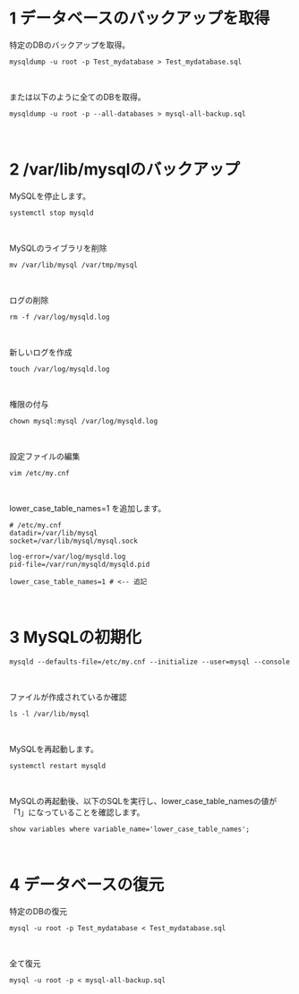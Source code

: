 # 1 データベースのバックアップを取得

特定のDBのバックアップを取得。

```
mysqldump -u root -p Test_mydatabase > Test_mydatabase.sql
```

<br>


または以下のように全てのDBを取得。


```
mysqldump -u root -p --all-databases > mysql-all-backup.sql
```


<br>

# 2 /var/lib/mysqlのバックアップ

MySQLを停止します。

```
systemctl stop mysqld
```

<br>

MySQLのライブラリを削除

```
mv /var/lib/mysql /var/tmp/mysql
```

<br>

ログの削除

```
rm -f /var/log/mysqld.log
```

<br>

新しいログを作成

```
touch /var/log/mysqld.log
```


<br>

権限の付与

```
chown mysql:mysql /var/log/mysqld.log
``` 

<br>

設定ファイルの編集


```
vim /etc/my.cnf
```

<br>

lower_case_table_names=1 を追加します。

```
# /etc/my.cnf
datadir=/var/lib/mysql
socket=/var/lib/mysql/mysql.sock

log-error=/var/log/mysqld.log
pid-file=/var/run/mysqld/mysqld.pid

lower_case_table_names=1 # <-- 追記
```

<br>

# 3 MySQLの初期化


```
mysqld --defaults-file=/etc/my.cnf --initialize --user=mysql --console
```

<br>

ファイルが作成されているか確認


```
ls -l /var/lib/mysql
```

<br>

MySQLを再起動します。

```
systemctl restart mysqld
```

<br>

MySQLの再起動後、以下のSQLを実行し、lower_case_table_namesの値が「1」になっていることを確認します。


```
show variables where variable_name='lower_case_table_names';
```

<br>

# 4 データベースの復元

特定のDBの復元

```
mysql -u root -p Test_mydatabase < Test_mydatabase.sql
```


<br>

全て復元

```
mysql -u root -p < mysql-all-backup.sql
```



